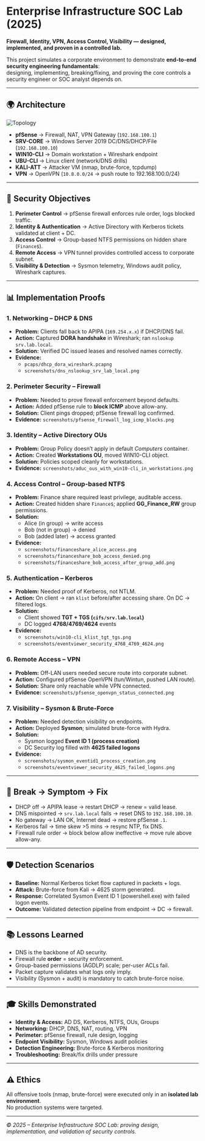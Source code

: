 # Enterprise Infrastructure SOC Lab (2025)

**Firewall, Identity, VPN, Access Control, Visibility — designed, implemented, and proven in a controlled lab.**

This project simulates a corporate environment to demonstrate **end-to-end security engineering fundamentals**:  
designing, implementing, breaking/fixing, and proving the core controls a security engineer or SOC analyst depends on.

---

## 🌍 Architecture
![Topology](docs/diagram_lab_topology.png)

- **pfSense** → Firewall, NAT, VPN Gateway (`192.168.100.1`)  
- **SRV-CORE** → Windows Server 2019 DC/DNS/DHCP/File (`192.168.100.10`)  
- **WIN10-CLI** → Domain workstation + Wireshark endpoint  
- **UBU-CLI** → Linux client (network/DNS drills)  
- **KALI-ATT** → Attacker VM (nmap, brute-force, tcpdump)  
- **VPN** → OpenVPN (`10.8.0.0/24` → push route to 192.168.100.0/24)  

---

## 🎯 Security Objectives
1. **Perimeter Control** → pfSense firewall enforces rule order, logs blocked traffic.  
2. **Identity & Authentication** → Active Directory with Kerberos tickets validated at client + DC.  
3. **Access Control** → Group-based NTFS permissions on hidden share (`Finance$`).  
4. **Remote Access** → VPN tunnel provides controlled access to corporate subnet.  
5. **Visibility & Detection** → Sysmon telemetry, Windows audit policy, Wireshark captures.  

---

## 📊 Implementation Proofs

### 1. Networking – DHCP & DNS
- **Problem:** Clients fall back to APIPA (`169.254.x.x`) if DHCP/DNS fail.  
- **Action:** Captured **DORA handshake** in Wireshark; ran `nslookup srv.lab.local`.  
- **Solution:** Verified DC issued leases and resolved names correctly.  
- **Evidence:**  
  - `pcaps/dhcp_dora_wireshark.pcapng`  
  - `screenshots/dns_nslookup_srv_lab_local.png`

### 2. Perimeter Security – Firewall
- **Problem:** Needed to prove firewall enforcement beyond defaults.  
- **Action:** Added pfSense rule to **block ICMP** above allow-any.  
- **Solution:** Client pings dropped; pfSense firewall log confirmed.  
- **Evidence:** `screenshots/pfsense_firewall_log_icmp_blocks.png`

### 3. Identity – Active Directory OUs
- **Problem:** Group Policy doesn’t apply in default *Computers* container.  
- **Action:** Created **Workstations OU**, moved WIN10-CLI object.  
- **Solution:** Policies scoped cleanly for workstations.  
- **Evidence:** `screenshots/aduc_ous_with_win10-cli_in_workstations.png`

### 4. Access Control – Group-based NTFS
- **Problem:** Finance share required least privilege, auditable access.  
- **Action:** Created hidden share `Finance$`; applied **GG_Finance_RW** group permissions.  
- **Solution:**  
  - Alice (in group) → write access  
  - Bob (not in group) → denied  
  - Bob (added later) → access granted  
- **Evidence:**  
  - `screenshots/financeshare_alice_access.png`  
  - `screenshots/financeshare_bob_access_denied.png`  
  - `screenshots/financeshare_bob_access_after_group_add.png`

### 5. Authentication – Kerberos
- **Problem:** Needed proof of Kerberos, not NTLM.  
- **Action:** On client → ran `klist` before/after accessing share. On DC → filtered logs.  
- **Solution:**  
  - Client showed **TGT + TGS (`cifs/srv.lab.local`)**  
  - DC logged **4768/4769/4624** events  
- **Evidence:**  
  - `screenshots/win10-cli_klist_tgt_tgs.png`  
  - `screenshots/eventviewer_security_4768_4769_4624.png`

### 6. Remote Access – VPN
- **Problem:** Off-LAN users needed secure route into corporate subnet.  
- **Action:** Configured pfSense OpenVPN (tun/Wintun, pushed LAN route).  
- **Solution:** Share only reachable while VPN connected.  
- **Evidence:** `screenshots/pfsense_openvpn_status_connected.png`

### 7. Visibility – Sysmon & Brute-Force
- **Problem:** Needed detection visibility on endpoints.  
- **Action:** Deployed **Sysmon**; simulated brute-force with Hydra.  
- **Solution:**  
  - Sysmon logged **Event ID 1 (process creation)**  
  - DC Security log filled with **4625 failed logons**  
- **Evidence:**  
  - `screenshots/sysmon_eventid1_process_creation.png`  
  - `screenshots/eventviewer_security_4625_failed_logons.png`

---

## 🧯 Break → Symptom → Fix
- DHCP off → APIPA lease → restart DHCP → renew = valid lease.  
- DNS mispointed → `srv.lab.local` fails → reset DNS to `192.168.100.10`.  
- No gateway → LAN OK, Internet dead → restore pfSense `.1`.  
- Kerberos fail → time skew >5 mins → resync NTP, fix DNS.  
- Firewall rule order → block below allow ineffective → move rule above allow-any.  

---

## 🛡️ Detection Scenarios
- **Baseline:** Normal Kerberos ticket flow captured in packets + logs.  
- **Attack:** Brute-force from Kali → 4625 storm generated.  
- **Response:** Correlated Sysmon Event ID 1 (powershell.exe) with failed logon events.  
- **Outcome:** Validated detection pipeline from endpoint → DC → firewall.  

---

## 📚 Lessons Learned
- DNS is the backbone of AD security.  
- Firewall rule **order** = security enforcement.  
- Group-based permissions (AGDLP) scale; per-user ACLs fail.  
- Packet capture validates what logs only imply.  
- Visibility (Sysmon + audit) is mandatory to catch brute-force noise.  

---

## 🎓 Skills Demonstrated
- **Identity & Access:** AD DS, Kerberos, NTFS, OUs, Groups  
- **Networking:** DHCP, DNS, NAT, routing, VPN  
- **Perimeter:** pfSense firewall, rule design, logging  
- **Endpoint Visibility:** Sysmon, Windows audit policies  
- **Detection Engineering:** Brute-force & Kerberos monitoring  
- **Troubleshooting:** Break/fix drills under pressure  

---

## ⚠️ Ethics
All offensive tools (nmap, brute-force) were executed only in an **isolated lab environment**.  
No production systems were targeted.

---

*© 2025 – Enterprise Infrastructure SOC Lab: proving design, implementation, and validation of security controls.*
